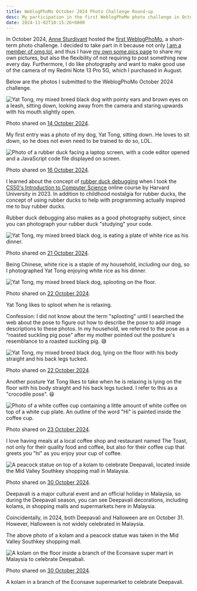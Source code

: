 ```yaml
---
title: WeblogPhoMo October 2024 Photo Challenge Round-up
desc: My participation in the first WeblogPhoMo photo challenge in October 2024.
date: 2024-11-02T10:15:26+0800
---
```


In October 2024, [Anne Sturdivant](https://anniegreens.lol) hosted the [first WeblogPhoMo](https://weblogpomo.club/challenges/weblogphomo-october-2024), a short-term photo challenge. I decided to take part in it because not only [I am a member of omg.lol](2024-10-19-omg-lol-membership-one-month-anniversary.md), and thus I have [my own some.pics page](https://helenchong.some.pics/) to share my own pictures, but also the flexibility of not requiring to post something new every day. Furthermore, I do like photography and want to make good use of the camera of my Redmi Note 13 Pro 5G, which I purchased in August.

Below are the photos I submitted to the WeblogPhoMo October 2024 challenge.

![Yat Tong, my mixed breed black dog with pointy ears and brown eyes on a leash, sitting down, looking away from the camera and staring upwards with his mouth slightly open.](https://cdn.some.pics/helenchong/670c78607d4cd.jpg)

Photo shared on [14 October 2024](https://helenchong.some.pics/670c78607d4cd).

My first entry was a photo of my dog, Yat Tong, sitting down. He loves to sit down, so he does not even need to be trained to do so, LOL.

![Photo of a rubber duck facing a laptop screen, with a code editor opened and a JavaScript code file displayed on screen.](https://cdn.some.pics/helenchong/670fb68ee21c0.jpg)

Photo shared on [16 October 2024](https://helenchong.some.pics/670fb68ee21c0).

I learned about the concept of [rubber duck debugging](https://en.wikipedia.org/wiki/Rubber_duck_debugging) when I took the [CS50's Introduction to Computer Science](https://www.harvardonline.harvard.edu/course/cs50-introduction-computer-science) online course by Harvard University in 2023. In addition to childhood nostalgia for rubber ducks, the concept of using rubber ducks to help with programming actually inspired me to buy rubber ducks.

Rubber duck debugging also makes as a good photography subject, since you can photograph your rubber duck "studying" your code.

![Yat Tong, my mixed breed black dog, is eating a plate of white rice as his dinner.](https://cdn.some.pics/helenchong/67164045a694a.jpg)

Photo shared on [21 October 2024](https://helenchong.some.pics/67164045a694a).

Being Chinese, white rice is a staple of my household, including our dog, so I photographed Yat Tong enjoying white rice as his dinner.

![Yat Tong, my mixed breed black dog, splooting on the floor.](https://cdn.some.pics/helenchong/6717ac826ae7e.jpg)

Photo shared on [22 October 2024](https://helenchong.some.pics/6717ac826ae7e).

Yat Tong likes to sploot when he is relaxing.

Confession: I did not know about the term "splooting" until I searched the web about the pose to figure out how to describe the pose to add image descriptions to these photos. In my household, we referred to the pose as a “roasted suckling pig pose” after my mother pointed out the posture's resemblance to a roasted suckling pig. 😅

![Yat Tong, my mixed breed black dog, lying on the floor with his body straight and his back legs tucked.](https://cdn.some.pics/helenchong/6717aca26df7e.jpg)

Photo shared on [22 October 2024](https://helenchong.some.pics/6717aca26df7e).

Another posture Yat Tong likes to take when he is relaxing is lying on the floor with his body straight and his back legs tucked. I refer to this as a "crocodile pose". 😆

![Photo of a white coffee cup containing a little amount of white coffee on top of a white cup plate. An outline of the word "Hi" is painted inside the coffee cup.](https://cdn.some.pics/helenchong/67190207b1cad.jpg)

Photo shared on [23 October 2024](https://helenchong.some.pics/67190207b1cad).

I love having meals at a local coffee shop and restaurant named The Toast, not only for their quality food and coffee, but also for their coffee cup that greets you "hi" as you enjoy your cup of coffee.

![A peacock statue on top of a kolam to celebrate Deepavali, located inside the Mid Valley Southkey shopping mall in Malaysia.](https://cdn.some.pics/helenchong/6721c7d998936.jpg)

Photo shared on [30 October 2024](https://helenchong.some.pics/6721c7d998936).

Deepavali is a major cultural event and an official holiday in Malaysia, so during the Deepavali season, you can see Deepavali decorations, including kolams, in shopping malls and supermarkets here in Malaysia.

Coincidentally, in 2024, both Deepavali and Halloween are on October 31. However, Halloween is not widely celebrated in Malaysia.

The above photo of a kolam and a peacock statue was taken in the Mid Valley Southkey shopping mall.

![A kolam on the floor inside a branch of the Econsave super mart in Malaysia to celebrate Deepabali.](https://cdn.some.pics/helenchong/6721c90b3277f.jpg)

Photo shared on [30 October 2024](https://helenchong.some.pics/6721c90b3277f).

A kolam in a branch of the Econsave supermarket to celebrate Deepavali.
